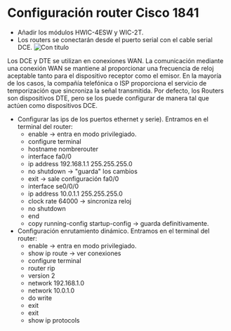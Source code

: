 # Configuración router Cisco 1841
- Añadir los módulos HWIC-4ESW y WIC-2T.
- Los routers se conectarán desde el puerto serial con el cable serial DCE.
![Con titulo](http://www.cisco.com/c/dam/en/us/support/docs/wan/x25-protocols/7921-x25-back1.gif "titulo")  

Los DCE y DTE se utilizan en conexiones WAN. La comunicación mediante una conexión WAN se mantiene al proporcionar una frecuencia de reloj aceptable tanto para el dispositivo receptor como el emisor. En la mayoría de los casos, la compañía telefónica o ISP proporciona el servicio de temporización que sincroniza la señal transmitida.
Por defecto, los Routers son dispositivos DTE, pero se los puede configurar de manera tal que actúen como dispositivos DCE.
- Configurar las ips de los puertos ethernet y serie). Entramos en el terminal del router:
  - enable -> entra en modo privilegiado.
  - configure terminal
  - hostname nombrerouter
  - interface fa0/0
  - ip address 192.168.1.1 255.255.255.0
  - no shutdown ->  "guarda" los cambios
  - exit -> sale configuración fa0/0
  - interface se0/0/0
  - ip address 10.0.1.1 255.255.255.0
  - clock rate 64000 -> sincroniza reloj
  - no shutdown
  - end
  - copy running-config startup-config  -> guarda definitivamente.     
- Configuración enrutamiento dinámico. Entramos en el terminal del router:
    - enable -> entra en modo privilegiado.
    - show ip route -> ver conexiones
    - configure terminal
    - router rip
    - version 2
    - network 192.168.1.0
    - network 10.0.1.0
    - do write
    - exit
    - exit
    - show ip protocols
